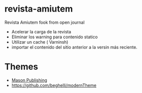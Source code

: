 # revista-amiutem
Revista Amiutem fook from open journal

* Acelerar la carga de la revista
* Eliminar los warning para contenido statico
* Utilizar un cache ( Varninsh)
* importar el contenido del sitio anterior a la versin más reciente.

# Themes
* [Mason Publishing](https://github.com/masonpublishing/OJS-Theme)
* https://github.com/beghelli/modernTheme
